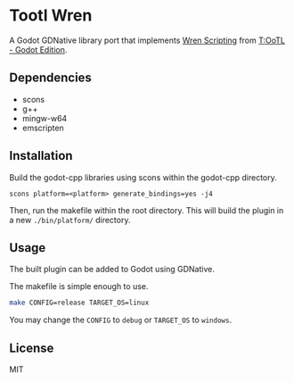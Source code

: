 # Tootl Wren

A Godot GDNative library port that implements [Wren Scripting](https://wren.io/) from [T:OoTL - Godot Edition](https://github.com/Elatronion/televoid-godot).

## Dependencies

- scons
- g++
- mingw-w64
- emscripten

## Installation

Build the godot-cpp libraries using scons within the godot-cpp directory.

```
scons platform=<platform> generate_bindings=yes -j4
```

Then, run the makefile within the root directory.
This will build the plugin in a new `./bin/platform/` directory.

## Usage

The built plugin can be added to Godot using GDNative.

The makefile is simple enough to use.

```sh
make CONFIG=release TARGET_OS=linux
```

You may change the `CONFIG` to `debug` or `TARGET_OS` to `windows`.

## License

MIT
